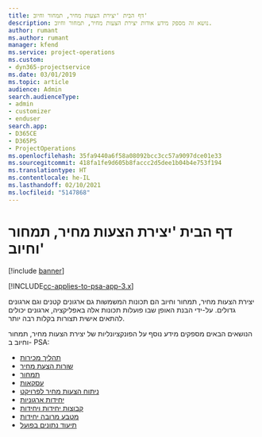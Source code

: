 ```yaml
---
title: דף הבית 'יצירת הצעות מחיר, תמחור וחיוב'
description: נושא זה מספק מידע אודות יצירת הצעות מחיר, תמחור וחיוב.
author: rumant
ms.author: rumant
manager: kfend
ms.service: project-operations
ms.custom:
- dyn365-projectservice
ms.date: 03/01/2019
ms.topic: article
audience: Admin
search.audienceType:
- admin
- customizer
- enduser
search.app:
- D365CE
- D365PS
- ProjectOperations
ms.openlocfilehash: 35fa9440a6f58a08092bcc3cc57a9097dce01e33
ms.sourcegitcommit: 418fa1fe9d605b8faccc2d5dee1b04b4e753f194
ms.translationtype: HT
ms.contentlocale: he-IL
ms.lasthandoff: 02/10/2021
ms.locfileid: "5147868"
---
```

# <a name="quoting-pricing-and-billing-home-page"></a>דף הבית 'יצירת הצעות מחיר, תמחור וחיוב'

[!include [banner](../includes/psa-now-project-operations.md)]

[!INCLUDE[cc-applies-to-psa-app-3.x](../includes/cc-applies-to-psa-app-3x.md)]

יצירת הצעות מחיר, תמחור וחיוב הם תכונות המשמשות גם ארגונים קטנים וגם ארגונים גדולים. על-ידי הבנת האופן שבו פועלות תכונות אלה באפליקציה, ארגונים יכולים להתאים אישית תצורות בקלות רבה יותר.

הנושאים הבאים מספקים מידע נוסף על הפונקציונליות של יצירת הצעות מחיר, תמחור וחיוב ב- PSA:

- [תהליך מכירות](basic-sales-process.md)
- [שורות הצעת מחיר](basic-quote-lines.md)
- [תמחור](basic-pricing.md)
- [עסקאות](basic-business-transactions.md)
- [ניתוח הצעות מחיר לפרויקט](basic-analyzing-quotes.md)
- [יחידות ארגוניות](advanced-organizational.md)
- [קבוצות יחידות ויחידות](advanced-units.md)
- [מטבע מרובה יחידות](advanced-currency.md)
- [תיעוד נתונים בפועל](advanced-actuals.md)

